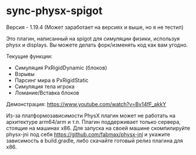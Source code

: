 # sync-physx-spigot
Версия - 1.19.4
(Может заработает на версиях и выше, но я не тестил)

Это плагин, написанный на spigot для симуляции физики, используя physx и displays.
Вы можете делать форк/изменять код как вам угодно.

Текущие функции:
 - Симуляция PxRigidDynamic (блоков)
 - Взрывы
 - Парсинг мира в PxRigidStatic
 - Симуляция тела игрока
 - Ломание/Вставка блоков

Демонстрация: https://www.youtube.com/watch?v=Bv14fF_akkY

Из-за платформозависимости PhysX плагин может не работать на архитектуре arm64/arm и т.п.
Плагин поддерживает только сервера, стоящие на машинах x86. Для запуска на своей машине скомпилируйте physx-jni под себя https://github.com/fabmax/physx-jni и укажите зависимость в build.gradle, либо скачайте готовый релиз плагина для x86.
